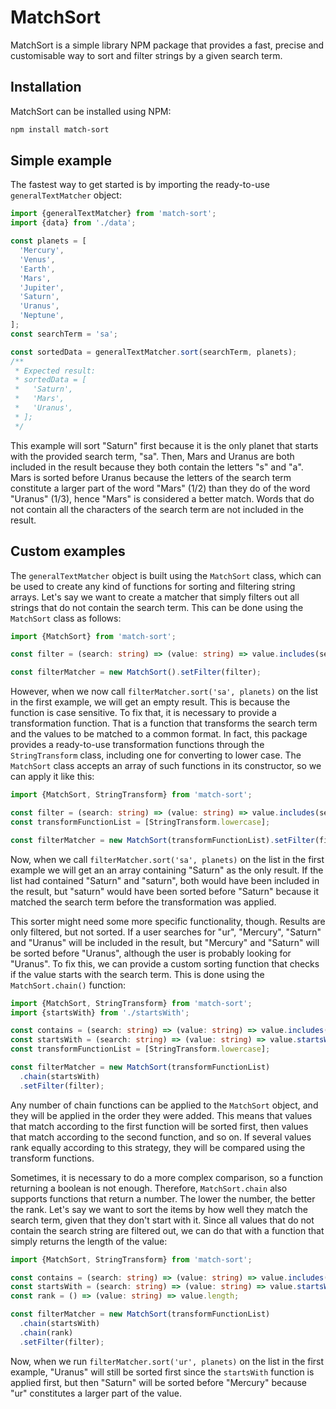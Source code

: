 # MatchSort

MatchSort is a simple library NPM package that provides a fast, precise and customisable way to sort and filter strings by a given search term.

## Installation
MatchSort can be installed using NPM:
```bash
npm install match-sort
```

## Simple example
The fastest way to get started is by importing the ready-to-use `generalTextMatcher` object:

```js
import {generalTextMatcher} from 'match-sort';
import {data} from './data';

const planets = [
  'Mercury',
  'Venus',
  'Earth',
  'Mars',
  'Jupiter',
  'Saturn',
  'Uranus',
  'Neptune',
];
const searchTerm = 'sa';

const sortedData = generalTextMatcher.sort(searchTerm, planets);
/**
 * Expected result:
 * sortedData = [
 *   'Saturn',
 *   'Mars',
 *   'Uranus',
 * ];
 */
```
This example will sort "Saturn" first because it is the only planet that starts with the provided search term, "sa".
Then, Mars and Uranus are both included in the result because they both contain the letters "s" and "a".
Mars is sorted before Uranus because the letters of the search term constitute a larger part of the word "Mars" (1/2) than they do of the word "Uranus" (1/3),
hence "Mars" is considered a better match.
Words that do not contain all the characters of the search term are not included in the result.

## Custom examples
The `generalTextMatcher` object is built using the `MatchSort` class, which can be used to create any kind of functions for sorting and filtering string arrays.
Let's say we want to create a matcher that simply filters out all strings that do not contain the search term.
This can be done using the `MatchSort` class as follows:

```typescript
import {MatchSort} from 'match-sort';

const filter = (search: string) => (value: string) => value.includes(search);

const filterMatcher = new MatchSort().setFilter(filter);
```

However, when we now call `filterMatcher.sort('sa', planets)` on the list in the first example, we will get an empty result.
This is because the function is case sensitive. To fix that, it is necessary to provide a transformation function.
That is a function that transforms the search term and the values to be matched to a common format.
In fact, this package provides a ready-to-use transformation functions through the `StringTransform` class, including one for converting to lower case.
The `MatchSort` class accepts an array of such functions in its constructor, so we can apply it like this:

```typescript
import {MatchSort, StringTransform} from 'match-sort';

const filter = (search: string) => (value: string) => value.includes(search);
const transformFunctionList = [StringTransform.lowercase];

const filterMatcher = new MatchSort(transformFunctionList).setFilter(filter);
```

Now, when we call `filterMatcher.sort('sa', planets)` on the list in the first example we will get an an array containing "Saturn" as the only result.
If the list had contained "Saturn" and "saturn", both would have been included in the result, but "saturn" would have been sorted before "Saturn" because it matched the search term before the transformation was applied.

This sorter might need some more specific functionality, though. Results are only filtered, but not sorted.
If a user searches for "ur", "Mercury", "Saturn" and "Uranus" will be included in the result, but "Mercury" and "Saturn" will be sorted before "Uranus", although the user is probably looking for "Uranus".
To fix this, we can provide a custom sorting function that checks if the value starts with the search term.
This is done using the `MatchSort.chain()` function:

```typescript
import {MatchSort, StringTransform} from 'match-sort';
import {startsWith} from './startsWith';

const contains = (search: string) => (value: string) => value.includes(search);
const startsWith = (search: string) => (value: string) => value.startsWith(search);
const transformFunctionList = [StringTransform.lowercase];

const filterMatcher = new MatchSort(transformFunctionList)
  .chain(startsWith)
  .setFilter(filter);
```
Any number of chain functions can be applied to the `MatchSort` object, and they will be applied in the order they were added.
This means that values that match according to the first function will be sorted first, then values that match according to the second function, and so on.
If several values rank equally according to this strategy, they will be compared using the transform functions.

Sometimes, it is necessary to do a more complex comparison, so a function returning a boolean is not enough.
Therefore, `MatchSort.chain` also supports functions that return a number. The lower the number, the better the rank.
Let's say we want to sort the items by how well they match the search term, given that they don't start with it.
Since all values that do not contain the search string are filtered out, we can do that with a function that simply returns the length of the value:

```typescript
import {MatchSort, StringTransform} from 'match-sort';

const contains = (search: string) => (value: string) => value.includes(search);
const startsWith = (search: string) => (value: string) => value.startsWith(search);
const rank = () => (value: string) => value.length;

const filterMatcher = new MatchSort(transformFunctionList)
  .chain(startsWith)
  .chain(rank)
  .setFilter(filter);
```
Now, when we run `filterMatcher.sort('ur', planets)` on the list in the first example, "Uranus" will still be sorted first since the `startsWith` function is applied first,
but then "Saturn" will be sorted before "Mercury" because "ur" constitutes a larger part of the value.